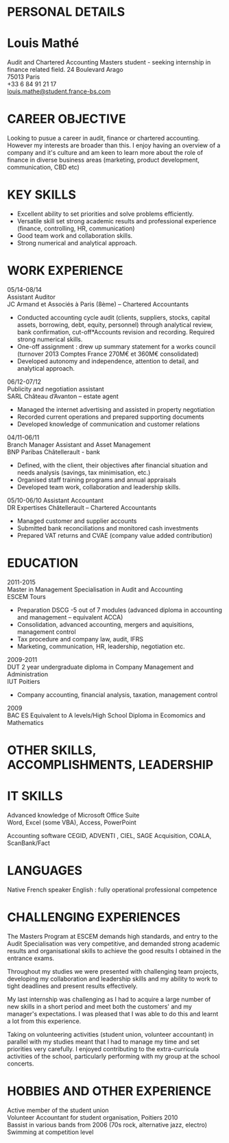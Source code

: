

# PERSONAL DETAILS

Louis Mathé
===========
  Audit and Chartered Accounting Masters student - seeking internship in finance related field.
  24 Boulevard Arago   
  75013 Paris   
  +33 6 84 91 21 17   
  louis.mathe@student.france-bs.com    

# CAREER OBJECTIVE

Looking to pusue a career in audit, finance or chartered accounting. 
However my interests are broader than this. I enjoy having an overview of a company and it's culture and am keen to learn more about the role of finance in diverse business areas (marketing, product development, communication, CBD etc)


# KEY SKILLS

* Excellent ability to set priorities and solve problems efficiently. 
* Versatile skill set strong academic results and professional experience (finance, controlling, HR, communication)
* Good team work and collaboration skills.
* Strong numerical and analytical approach.



# WORK EXPERIENCE

05/14-08/14   
Assistant Auditor   
JC Armand et Associés à Paris (8ème) – Chartered Accountants 
* Conducted accounting cycle audit (clients, suppliers, stocks, capital assets, borrowing, debt, equity, personnel) through analytical review, bank confirmation,  cut-off*Accounts revision and recording. Required strong numerical skills.
* One-off assignment : drew up summary statement for a works council (turnover 2013 Comptes France 270M€ et 360M€ consolidated) 
* Developed autonomy and independence, attention to detail, and analytical approach. 



06/12-07/12   
Publicity and negotiation assistant   
SARL Château d’Avanton – estate agent
* Managed the internet advertising and assisted in property negotiation
* Recorded current operations and prepared supporting documents
* Developed knowledge of communication and customer relations



04/11-06/11     
Branch Manager Assistant and Asset Management                     
BNP Paribas Châtellerault - bank      
* Defined, with the client, their objectives after  financial situation and needs analysis (savings, tax minimisation, etc.)
* Organised staff training programs and annual appraisals 
* Developed team work, collaboration and leadership skills.



05/10-06/10
Assistant Accountant                                                                 
DR Expertises Châtellerault – Chartered Accountants
* Managed customer and supplier accounts
* Submitted bank reconciliations and monitored cash investments
* Prepared VAT returns and CVAE (company value added contribution) 



# EDUCATION

2011-2015  
Master in Management Specialisation in Audit and Accounting                  
ESCEM Tours   
* Preparation DSCG -5 out of 7 modules (advanced diploma in accounting and management – equivalent ACCA)
* Consolidation, advanced accounting,  mergers and aquisitions,  management control
* Tax procedure and company law, audit,  IFRS
* Marketing, communication, HR, leadership, negotiation etc.


2009-2011   
DUT 2 year undergraduate diploma in Company Management and Administration   
IUT  Poitiers   
* Company accounting, financial analysis, taxation, management control


2009  
BAC ES Equivalent to A levels/High School Diploma in Ecomomics and Mathematics 



# OTHER SKILLS, ACCOMPLISHMENTS, LEADERSHIP

IT SKILLS
=========
Advanced knowledge of  Microsoft Office Suite     
Word, Excel (some VBA), Access, PowerPoint    

Accounting software
CEGID, ADVENTI , CIEL, SAGE  Acquisition, COALA, ScanBank/Fact  

LANGUAGES
=========
Native French speaker
English : fully operational professional competence

CHALLENGING EXPERIENCES
=======================
The Masters Program at ESCEM demands high standards, and entry to the Audit Specialisation was very competitive, and demanded strong academic results and organisational skills to achieve the good results I obtained in the entrance exams. 

Throughout my studies we were presented with challenging team projects, developing my collaboration and leadership skills and my ability to work to tight deadlines and present results effectively.

My last internship was challenging as I had to acquire a large number of new skills in a short period and meet both the customers' and my manager's expectations. I was pleased that I was able to do this and learnt a lot from this experience.   

Taking on volunteering activities (student union, volunteer accountant) in parallel with my studies meant that I had to manage my time and set priorities very carefully. I enjoyed contributing to the extra-curricula activities of the school, particularly performing with my group at the school concerts.

HOBBIES AND OTHER EXPERIENCE
============================
Active member of the student union    
Volunteer Accountant for student organisation, Poitiers 2010    
Bassist in various bands from 2006 (70s rock, alternative jazz, electro)    
Swimming at competition level     






        







